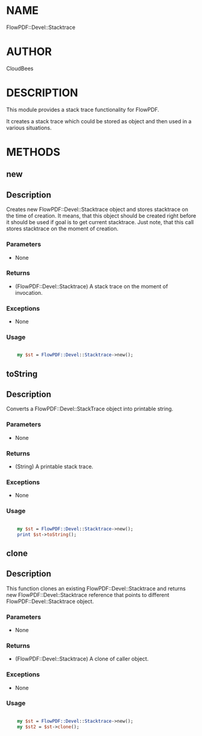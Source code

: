 # NAME

FlowPDF::Devel::Stacktrace

# AUTHOR

CloudBees

# DESCRIPTION

This module provides a stack trace functionality for FlowPDF.

It creates a stack trace which could be stored as object and then used in a various situations.

# METHODS

## new

## Description

Creates new FlowPDF::Devel::Stacktrace object and stores stacktrace on the time of creation.
It means, that this object should be created right before it should be used if goal is to get current stacktrace.
Just note, that this call stores stacktrace on the moment of creation.

### Parameters

- None

### Returns

- (FlowPDF::Devel::Stacktrace) A stack trace on the moment of invocation.

### Exceptions

- None

### Usage

```perl

    my $st = FlowPDF::Devel::Stacktrace->new();

```

## toString

## Description

Converts a FlowPDF::Devel::StackTrace object into printable string.

### Parameters

- None

### Returns

- (String) A printable stack trace.

### Exceptions

- None

### Usage

```perl

    my $st = FlowPDF::Devel::Stacktrace->new();
    print $st->toString();

```

## clone

## Description

This function clones an existing FlowPDF::Devel::Stacktrace and returns new FlowPDF::Devel::Stacktrace reference that points to different FlowPDF::Devel::Stacktrace object.

### Parameters

- None

### Returns

- (FlowPDF::Devel::Stacktrace) A clone of caller object.

### Exceptions

- None

### Usage

```perl

    my $st = FlowPDF::Devel::Stacktrace->new();
    my $st2 = $st->clone();

```